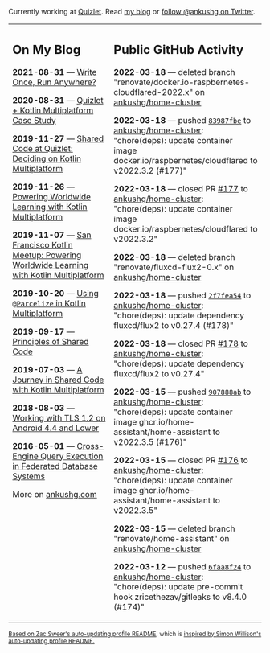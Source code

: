 Currently working at [Quizlet](https://quizlet.com/). Read [my blog](https://ankushg.com/) or [follow @ankushg on Twitter](https://twitter.com/ankushg).

<table><tr><td valign="top" width="40%">

## On My Blog
<!-- blog starts -->
**2021-08-31** — [Write Once, Run Anywhere?](https://ankushg.com/posts/write-once-run-anywhere-increment/)

**2020-08-31** — [Quizlet + Kotlin Multiplatform Case Study](https://ankushg.com/posts/quizlet-kotlin-multiplatform-case-study/)

**2019-11-27** — [Shared Code at Quizlet: Deciding on Kotlin Multiplatform](https://ankushg.com/posts/shared-code-kotlin-multiplatform/)

**2019-11-26** — [Powering Worldwide Learning with Kotlin Multiplatform](https://ankushg.com/speaking/droidcon-sf-2019)

**2019-11-07** — [San Francisco Kotlin Meetup: Powering Worldwide Learning with Kotlin Multiplatform](https://ankushg.com/speaking/sf-kotlin-meetup-2019)

**2019-10-20** — [Using `@Parcelize` in Kotlin Multiplatform](https://ankushg.com/posts/multiplatform-parcelize/)

**2019-09-17** — [Principles of Shared Code](https://ankushg.com/speaking/denver-startup-week-2019)

**2019-07-03** — [A Journey in Shared Code with Kotlin Multiplatform](https://ankushg.com/speaking/droidcon-berlin-2019)

**2018-08-03** — [Working with TLS 1.2 on Android 4.4 and Lower](https://ankushg.com/posts/tls-1.2-on-android/)

**2016-05-01** — [Cross-Engine Query Execution in Federated Database Systems](https://ankushg.com/projects/thesis)
<!-- blog ends -->
More on [ankushg.com](https://ankushg.com/)
</td><td valign="top" width="60%">

## Public GitHub Activity
<!-- githubActivity starts -->
**2022-03-18** — deleted branch "renovate/docker.io-raspbernetes-cloudflared-2022.x" on [ankushg/home-cluster](https://api.github.com/repos/ankushg/home-cluster)

**2022-03-18** — pushed [`83987fbe`](https://github.com/ankushg/home-cluster/commit/83987fbe235bfd137e18a8cb5fe8417e309721da) to [ankushg/home-cluster](https://api.github.com/repos/ankushg/home-cluster): "chore(deps): update container image docker.io/raspbernetes/cloudflared to v2022.3.2 (#177)"

**2022-03-18** — closed PR [#177](https://github.com/ankushg/home-cluster/pull/177) to [ankushg/home-cluster](https://api.github.com/repos/ankushg/home-cluster): "chore(deps): update container image docker.io/raspbernetes/cloudflared to v2022.3.2"

**2022-03-18** — deleted branch "renovate/fluxcd-flux2-0.x" on [ankushg/home-cluster](https://api.github.com/repos/ankushg/home-cluster)

**2022-03-18** — pushed [`2f7fea54`](https://github.com/ankushg/home-cluster/commit/2f7fea545553197606deb3e0336d86417f08ca18) to [ankushg/home-cluster](https://api.github.com/repos/ankushg/home-cluster): "chore(deps): update dependency fluxcd/flux2 to v0.27.4 (#178)"

**2022-03-18** — closed PR [#178](https://github.com/ankushg/home-cluster/pull/178) to [ankushg/home-cluster](https://api.github.com/repos/ankushg/home-cluster): "chore(deps): update dependency fluxcd/flux2 to v0.27.4"

**2022-03-15** — pushed [`907888ab`](https://github.com/ankushg/home-cluster/commit/907888ab4671ac3fd444f9f0bf70ad7be15cb91a) to [ankushg/home-cluster](https://api.github.com/repos/ankushg/home-cluster): "chore(deps): update container image ghcr.io/home-assistant/home-assistant to v2022.3.5 (#176)"

**2022-03-15** — closed PR [#176](https://github.com/ankushg/home-cluster/pull/176) to [ankushg/home-cluster](https://api.github.com/repos/ankushg/home-cluster): "chore(deps): update container image ghcr.io/home-assistant/home-assistant to v2022.3.5"

**2022-03-15** — deleted branch "renovate/home-assistant" on [ankushg/home-cluster](https://api.github.com/repos/ankushg/home-cluster)

**2022-03-12** — pushed [`6faa8f24`](https://github.com/ankushg/home-cluster/commit/6faa8f2468a9cc7331a1b6a8e338ad4183d2a2f0) to [ankushg/home-cluster](https://api.github.com/repos/ankushg/home-cluster): "chore(deps): update pre-commit hook zricethezav/gitleaks to v8.4.0 (#174)"
<!-- githubActivity ends -->
</td></tr></table>

<sub><a href="https://github.com/ZacSweers/ZacSweers">Based on Zac Sweer's auto-updating profile README</a>, which is <a href="https://simonwillison.net/2020/Jul/10/self-updating-profile-readme/">inspired by Simon Willison's auto-updating profile README.</a></sub>